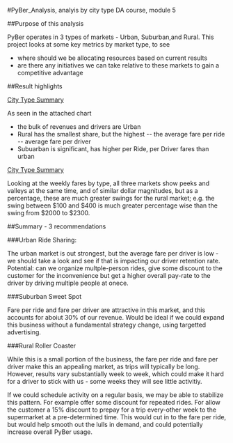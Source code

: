 #PyBer_Analysis, analyis by city type
DA course, module 5

##Purpose of this analysis

PyBer operates in 3 types of markets - Urban, Suburban,and Rural. This project looks at some key metrics by market type, to see
- where should we be allocating resources based on current results
- are there any initiatives we can take relative to these markets to gain a competitive advantage

##Result highlights

[City Type Summary](Analysis/CityTypeSummary.PNG)

As seen in the attached chart
- the bulk of revenues and drivers are Urban
- Rural has the smallest share, but the highest
-- the average fare per ride
-- average fare per driver
- Subuarban is significant, has higher per Ride, per Driver fares than urban

[City Type Summary](Analysis/CityTypeSummary.PNG)

Looking at the weekly fares by type, all three markets show peeks and valleys at the same time, and of similar dollar magnitudes, but as a percentage, these are much greater swings for the rural market; e.g. the swing between $100 and $400 is much greater percentage wise than the swing from $2000 to $2300.


##Summary - 3 recommendations

###Urban Ride Sharing: 

The urban market is out strongest, but the average fare per driver is low - we should take a look and see if that is impacting our driver retention rate. Potential: can we organize multple-person rides, give some discount to the customer for the inconvenience but get a higher overall pay-rate to the driver by driving multiple people at onece.

###Suburban Sweet Spot

Fare per ride and fare per driver are attractive in this market, and this accounts for aboiut 30% of our revenue. Would be ideal if we could expand this business without a fundamental strategy change, using targetted advertising.

###Rural Roller Coaster

While this is a small portion of the business, the fare per ride and fare per driver make this an appealing market, as trips will typically be long. However, results vary substantially week to week, which could make it hard for a driver to stick with us - some weeks they will see little activitiy.

If we could schedule activity on a regular basis, we may be able to stabilize this pattern. For example offer some discount for repeated rides. For allow the customer a 15% discount to prepay for a trip every-other week to the supermarket at a pre-determined time. This would cut in to the fare per ride, but would help smooth out the lulls in demand, and could potentially increase overall PyBer usage.